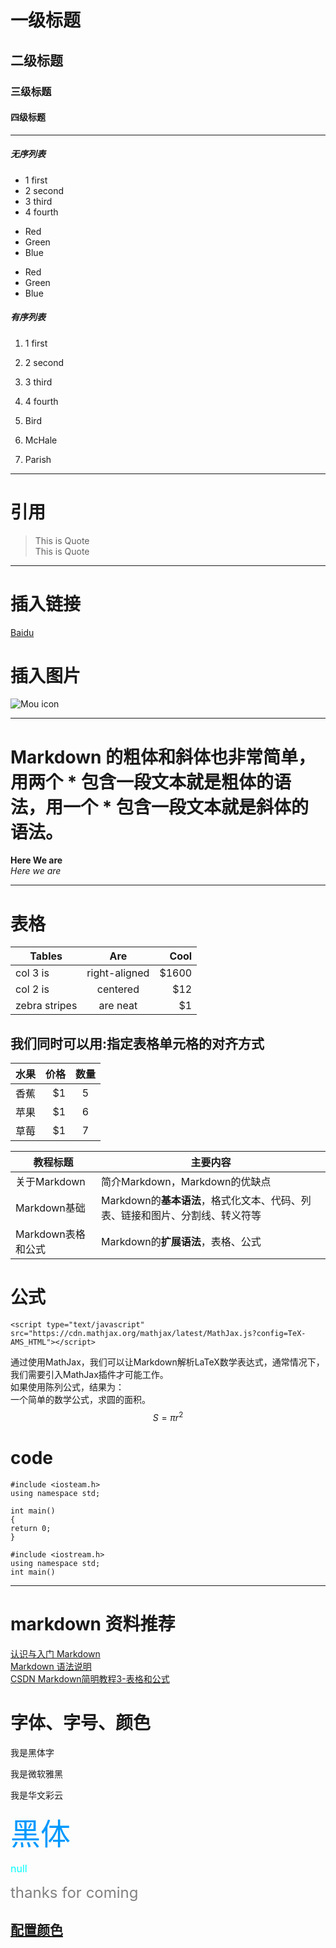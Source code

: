 # 一级标题  
## 二级标题  
### 三级标题  
#### 四级标题  
****************************************
##### 无序列表  
* 1 first  
* 2 second  
* 3 third  
* 4 fourth  

+ Red  
+ Green
+ Blue

-   Red
-   Green
-   Blue

##### 有序列表  
1. 1 first
2. 2 second  
3. 3 third  
4. 4 fourth 

1.  Bird
1.  McHale
1.  Parish

****************************************
# 引用  
> This is Quote  
> This is Quote

****************************************
# 插入链接  
[Baidu](http://www.baidu.com)
 

# 插入图片  
![Mou icon](http://download.easyicon.net/ico/1098685/128/)

****************************************
# Markdown 的粗体和斜体也非常简单，用两个 * 包含一段文本就是粗体的语法，用一个 * 包含一段文本就是斜体的语法。  
**Here We are**  
*Here we are*  

****************************************
# 表格  
| Tables        | Are           | Cool  |  
| ------------- |:-------------:| -----:|  
| col 3 is      | right-aligned | $1600 |  
| col 2 is      | centered      |   $12 |  
| zebra stripes | are neat      |    $1 |  

## 我们同时可以用:指定表格单元格的对齐方式 
| 水果        | 价格    |  数量  |
| --------    | -----: | :----:  |
| 香蕉        | $1      |   5    |
| 苹果        | $1      |   6    |
| 草莓        | $1      |   7    |

教程标题| 主要内容
-------|----------
关于Markdown | 简介Markdown，Markdown的优缺点
Markdown基础 | Markdown的**基本语法**，格式化文本、代码、列表、链接和图片、分割线、转义符等
Markdown表格和公式 | Markdown的**扩展语法**，表格、公式

# 公式 
    <script type="text/javascript" src="https://cdn.mathjax.org/mathjax/latest/MathJax.js?config=TeX-AMS_HTML"></script>  
通过使用MathJax，我们可以让Markdown解析LaTeX数学表达式，通常情况下，我们需要引入MathJax插件才可能工作。  
如果使用陈列公式，结果为：  
一个简单的数学公式，求圆的面积。  
$$  
	S=\pi r^2  
$$  

# code

`#include <iosteam.h>`  
`using namespace std;`  

`int main()`  
`{`  
    `return 0;`  
`}`  

    #include <iostream.h>  
    using namespace std;  
    int main()  
---------------------------------------  

# markdown 资料推荐
[认识与入门 Markdown](https://sspai.com/post/25137)  
[Markdown 语法说明](http://www.appinn.com/markdown/)  
[CSDN Markdown简明教程3-表格和公式](http://blog.csdn.net/whqet/article/details/44277965)  

# 字体、字号、颜色

<font face="黑体">我是黑体字</font>

<font face="微软雅黑">我是微软雅黑</font>

<font face="STCAIYUN">我是华文彩云</font>

<font color=#0099ff size=12 face="黑体">黑体</font>

<font color=#00ffff size=3>null</font>

<font color=gray size=5> 
    thanks for coming  
</font>

## [配置颜色](http://blog.csdn.net/testcs_dn/article/details/45719357/)

